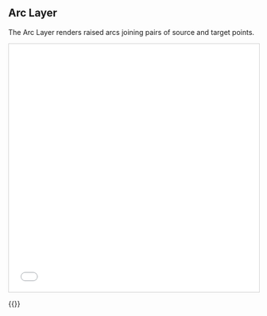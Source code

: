 ## Arc Layer

The Arc Layer renders raised arcs joining pairs of source and target points.

<iframe src="../arc-layer.html" style="border: 1px solid #cfcfcf; width: 100%; height: 500px" title="ArcLayer"></iframe>

{{<codeHighlight src="arc-layer.html" lang="html">}}
